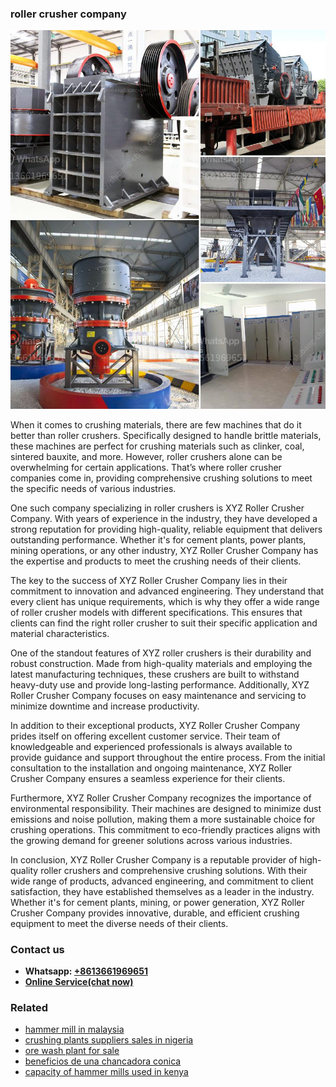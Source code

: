 <h3>roller crusher company</h3><img src='1708322935.jpg' alt=''><p>When it comes to crushing materials, there are few machines that do it better than roller crushers. Specifically designed to handle brittle materials, these machines are perfect for crushing materials such as clinker, coal, sintered bauxite, and more. However, roller crushers alone can be overwhelming for certain applications. That’s where roller crusher companies come in, providing comprehensive crushing solutions to meet the specific needs of various industries.</p><p>One such company specializing in roller crushers is XYZ Roller Crusher Company. With years of experience in the industry, they have developed a strong reputation for providing high-quality, reliable equipment that delivers outstanding performance. Whether it's for cement plants, power plants, mining operations, or any other industry, XYZ Roller Crusher Company has the expertise and products to meet the crushing needs of their clients.</p><p>The key to the success of XYZ Roller Crusher Company lies in their commitment to innovation and advanced engineering. They understand that every client has unique requirements, which is why they offer a wide range of roller crusher models with different specifications. This ensures that clients can find the right roller crusher to suit their specific application and material characteristics.</p><p>One of the standout features of XYZ roller crushers is their durability and robust construction. Made from high-quality materials and employing the latest manufacturing techniques, these crushers are built to withstand heavy-duty use and provide long-lasting performance. Additionally, XYZ Roller Crusher Company focuses on easy maintenance and servicing to minimize downtime and increase productivity.</p><p>In addition to their exceptional products, XYZ Roller Crusher Company prides itself on offering excellent customer service. Their team of knowledgeable and experienced professionals is always available to provide guidance and support throughout the entire process. From the initial consultation to the installation and ongoing maintenance, XYZ Roller Crusher Company ensures a seamless experience for their clients.</p><p>Furthermore, XYZ Roller Crusher Company recognizes the importance of environmental responsibility. Their machines are designed to minimize dust emissions and noise pollution, making them a more sustainable choice for crushing operations. This commitment to eco-friendly practices aligns with the growing demand for greener solutions across various industries.</p><p>In conclusion, XYZ Roller Crusher Company is a reputable provider of high-quality roller crushers and comprehensive crushing solutions. With their wide range of products, advanced engineering, and commitment to client satisfaction, they have established themselves as a leader in the industry. Whether it's for cement plants, mining, or power generation, XYZ Roller Crusher Company provides innovative, durable, and efficient crushing equipment to meet the diverse needs of their clients.</p><h3>Contact us</h3><ul><li><strong>Whatsapp:&nbsp;<a href="https://wa.me/8613661969651">+8613661969651</a></strong></li><li><a href="https://swt.shibang-china.com/?git&amp;zhl&amp;roller crusher company"><strong>Online Service(chat now)</strong></a></li></ul><h3>Related</h3><ul><li><a href='hammer mill in malaysia.md'>hammer mill in malaysia</a></li><li><a href='crushing plants suppliers sales in nigeria.md'>crushing plants suppliers sales in nigeria</a></li><li><a href='ore wash plant for sale.md'>ore wash plant for sale</a></li><li><a href='beneficios de una chancadora conica.md'>beneficios de una chancadora conica</a></li><li><a href='capacity of hammer mills used in kenya.md'>capacity of hammer mills used in kenya</a></li></ul>